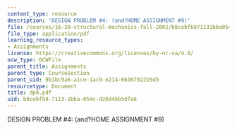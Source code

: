 ```yaml
---
content_type: resource
description: 'DESIGN PROBLEM #4: (and?HOME ASSIGNMENT #9)'
file: /courses/16-20-structural-mechanics-fall-2002/b8cebfb871131bba054cd26d4bb5dfe8_dp4.pdf
file_type: application/pdf
learning_resource_types:
- Assignments
license: https://creativecommons.org/licenses/by-nc-sa/4.0/
ocw_type: OCWFile
parent_title: Assignments
parent_type: CourseSection
parent_uid: 9b1bc9a6-a1ce-1ac9-e214-06367022b5d5
resourcetype: Document
title: dp4.pdf
uid: b8cebfb8-7113-1bba-054c-d26d4bb5dfe8
---
```

DESIGN PROBLEM #4: (and?HOME ASSIGNMENT #9)